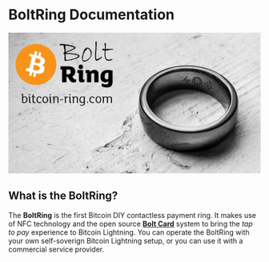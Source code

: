 # BoltRing Documentation

![BoltRing Hero](/images/bolt-ring-hero.jpg)

## What is the BoltRing?

The **BoltRing** is the first Bitcoin DIY contactless payment ring. It makes use of NFC technology
and the open source **[Bolt Card](https://www.boltcard.org/)** system to bring the *tap to pay*
experience to Bitcoin Lightning. You can operate the BoltRing with your own self-soverign
Bitcoin Lightning setup, or you can use it with a commercial service provider.

